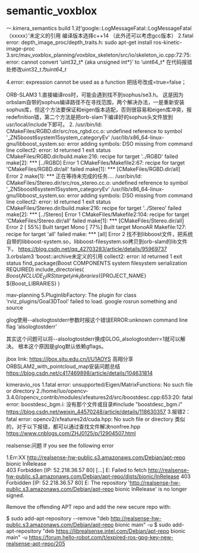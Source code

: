 # semantic_voxblox
一.kimera_semantics  build
1.对‘google::LogMessageFatal::LogMessageFatal（xxxxx）’未定义的引用
编译版本选择c++14
（此外还可以考虑gcc版本）
2.fatal error: depth_image_proc/depth_traits.h:
sudo apt-get install ros-kinetic-image-proc
3.src/mav_voxblox_planning/voxblox_skeleton/src/io/skeleton_io.cpp:72:75: error: cannot convert ‘uint32_t* {aka unsigned int*}’ to ‘uint64_t*
在代码报错处修改uint32_t*为uint64_t*

4.error: expression cannot be used as a function
把括号改成=true=false；

ORB-SLAM3
1.直接编译ros时，可能会遇到找不到sophus/se3.h。
这是因为orbslam自带的sophus编译路径不在寻找范围，两个解决办法，一是重新安装sophus库，但这个方法要保证和eigen版本适配，否则很容易和eigen库冲突，报redefinition错，第二个方法是把orb-slam下编译好的sophus头文件放到usr/local/include下即可。
2.   /usr/bin/ld: CMakeFiles/RGBD.dir/src/ros_rgbd.cc.o: undefined reference to symbol '_ZN5boost6system15system_categoryEv'
    /usr/lib/x86_64-linux-gnu/libboost_system.so: error adding symbols: DSO missing from command line
    collect2: error: ld returned 1 exit status
    CMakeFiles/RGBD.dir/build.make:216: recipe for target '../RGBD' failed
    make[2]: *** [../RGBD] Error 1
    CMakeFiles/Makefile2:67: recipe for target 'CMakeFiles/RGBD.dir/all' failed
    make[1]: *** [CMakeFiles/RGBD.dir/all] Error 2
    make[1]: *** 正在等待未完成的任务....
    /usr/bin/ld: CMakeFiles/Stereo.dir/src/ros_stereo.cc.o: undefined reference to symbol '_ZN5boost6system15system_categoryEv'
    /usr/lib/x86_64-linux-gnu/libboost_system.so: error adding symbols: DSO missing from command line
    collect2: error: ld returned 1 exit status
    CMakeFiles/Stereo.dir/build.make:216: recipe for target '../Stereo' failed
    make[2]: *** [../Stereo] Error 1
    CMakeFiles/Makefile2:104: recipe for target 'CMakeFiles/Stereo.dir/all' failed
    make[1]: *** [CMakeFiles/Stereo.dir/all] Error 2
    [ 55%] Built target Mono
    [ 77%] Built target MonoAR
    Makefile:127: recipe for target 'all' failed
    make: *** [all] Error 2
找不到libboost文件，把系统自带的libboost-system.so，libboost-filesystem.so拷贝到orb-slam的lib文件下。
https://blog.csdn.net/qq_42703283/article/details/95969737
3.orbslam3  ‘boost::archive未定义的引用 collect2: error: ld returned 1 exit status
find_package(Boost COMPONENTS system filesystem serialization REQUIRED)
include_directories(
${Boost_INCLUDE_DIRS}
)
target_link_libraries(${PROJECT_NAME}
${Boost_LIBRARIES}
)


mav-planning
5.PluginlibFactory: The plugin for class ‘rviz_plugins/Goal3DTool‘ failed to load.
google rosrun something and source

glog使用--alsologtostderr参数时报这个错误ERROR:unknown command line flag ‘alsologtostderr’

其实这个问题可以将--alsologtostderr换成GLOG_alsologtostderr=1就可以解决。
根本这个原因是glog默认依赖gflags。


jbox link: https://jbox.sjtu.edu.cn/l/U1AOYS
高翔分享ORBSLAM2_with_pointcloud_map安装问题总结
https://blog.csdn.net/c417469898/article/details/104631814


kimeravio_ros
1.fatal error: unsupported/Eigen/MatrixFunctions: No such file or directory
2./home/luo/opencv-3.4.0/opencv_contrib/modules/xfeatures2d/src/boostdesc.cpp:653:20: fatal error: boostdesc_bgm.i: 没有那个文件或目录#include "boostdesc_bgm.i"
https://blog.csdn.net/weixin_44570248/article/details/118630357
3.报错2：fatal error: opencv2/xfeatures2d/cuda.hpp: No such file or directory
类似的，对于以下报错，都可以通过查找文件解决nonfree.hpp
https://www.cnblogs.com/ZHJ0125/p/12904507.html

realsense:问题
If you see the following error

1.Err:XX http://realsense-hw-public.s3.amazonaws.com/Debian/apt-repo bionic InRelease                                   
  403  Forbidden [IP: 52.218.36.57 80]
[...]
E: Failed to fetch http://realsense-hw-public.s3.amazonaws.com/Debian/apt-repo/dists/bionic/InRelease  403  Forbidden [IP: 52.218.36.57 80]
E: The repository 'http://realsense-hw-public.s3.amazonaws.com/Debian/apt-repo bionic InRelease' is no longer signed.

Remove the offending APT repo and add the new secure repo with:

$ sudo add-apt-repository --remove "deb http://realsense-hw-public.s3.amazonaws.com/Debian/apt-repo bionic main" -u
$ sudo add-apt-repository "deb https://librealsense.intel.com/Debian/apt-repo bionic main" -u
https://forum.hello-robot.com/t/expired-ros-gpg-key-new-realsense-apt-repo/205
